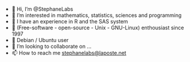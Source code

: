 - 👋 Hi, I’m @StephaneLabs
- 👀 I’m interested in mathematics, statistics, sciences and programming   
- 🌱 I have an experience in R and the SAS system
- 🐧 (Free-software - open-source - Unix - GNU-Linux) enthousiast since 1997
- 🐧 Debian / Ubuntu user
- 💞️ I’m looking to collaborate on ...
- 📫 How to reach me stephanelabs@laposte.net

<!---
StephaneLab/StephaneLab is a ✨ special ✨ repository because its `README.md` (this file) appears on your GitHub profile.
You can click the Preview link to take a look at your changes.
--->
